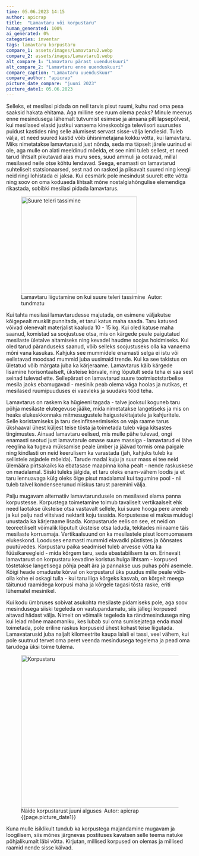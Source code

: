 ```yaml
---
time: 05.06.2023 14:15
author: apicrap
title:  "Lamavtaru või korpustaru"
human_generated: 100%
ai_generated: 0%
categories: inventar
tags: lamavtaru korpustaru
compare_1: assets/images/Lamavtaru2.webp
compare_2: assets/images/Lamavtaru1.webp
alt_compare_1: "Lamavtaru pärast uuenduskuuri"
alt_compare_2: "Lamavtaru enne uuenduskuuri"
compare_caption: "Lamavtaru uuenduskuur"
compare_author: "apicrap"
picture_date_compare: "juuni 2023"
picture_date1: 05.06.2023
---
```

Selleks, et mesilasi pidada on neil tarvis pisut ruumi, kuhu nad oma pesa saaksid hakata ehitama. Aga milline see ruum olema peaks? Minule meenus enne mesindusega lähemalt tutvumist esimese ja ainsana pilt lapsepõlvest, kui mesilased elasid justkui vanaema kineskoobiga televiisori suurustes puidust kastides ning selle alumisest servast sisse-välja lendlesid. Tuleb välja, et need suured kastid võib ühisnimetajana kokku võtta, kui lamavtaru. Miks nimetatakse lamavtarusid just nõnda, seda ma täpselt järele uurinud ei ole, aga mulle on alati meeldinud mõelda, et see nimi tuleb sellest, et need tarud lihtsalt pikutavad aias muru sees, suud ammuli ja ootavad, millal mesilased neile otse kõhtu lendavad. Seega, enamasti on lamavtarud suhteliselt statsionaarsed, sest nad on rasked ja piisavalt suured ning keegi neid ringi lohistada ei jaksa. Kui eesmärk pole mesindust suurelt ette võtta ning soov on oma koduaeda lihtsalt mõne nostalgiahõngulise elemendiga rikastada, sobibki mesilasi pidada lamavtarus.<br>

<figure>
<img alt="Suure teleri tassimine" src="{{site.baseurl}}assets/images/Lamavtaru_kui_teler.webp" title="Lamavtaru liigutamine on kui suure teleri tassimine" class="post-image-small" width="312" height="261" />
<figcaption>Lamavtaru liigutamine on kui suure teleri tassimine&#8194;Autor: tundmatu</figcaption>
</figure>
Kui tahta mesilasi lamavtarudesse majutada, on esimene väljakutse kõigepealt musklit punnitada, et tarul katus maha saada. Taru katused võivad olenevalt materjalist kaaluda 10 - 15 kg. Kui oled katuse maha saanud, komistad sa soojustuse otsa, mis on kärgede peale paigutatud mesilaste ületalve aitamiseks ning kevadel haudme soojas hoidmiseks. Kui oled tarud päranduseks saanud, võib selleks soojustuseks olla ka vanaema mõni vana kasukas. Kahjuks see mummidele enamasti selga ei istu või eelistavad moodsad mummid juba uusimaid trende. Kui ka see takistus on ületatud võib märgata juba ka kärjeraame. Lamavtarus käib kärgede lisamine horisontaalselt, üksteise kõrvale, ning lõputult seda teha ei saa sest seinad tulevad ette. Sellepärast on lamavtarud suure tootmisotstarbelise mesila jaoks ebamugavad - mesinik peab olema väga hoolas ja nutikas, et mesilased ruumipuuduses ei vaevleks ja suudaks tööd teha.<br>

Lamavtarus on raskem ka hügieeni tagada - talve jooksul koguneb taru põhja mesilaste elutegevuse jääke, mida nimetatakse langetiseks ja mis on heaks elukeskkonnaks mitmesugustele haigustekitajatele ja kahjuritele. Selle koristamiseks ja taru desinfitseerimiseks on vaja raame tarus ükshaaval ühest küljest teise tõsta ja toimetada tuleb väga kitsastes tingimustes. Ainsad lamavtaru eelised, mis mulle pähe tulevad, ongi enamasti seotud just lamavtarule omase suure massiga - lamavtarud ei lähe reeglina ka tugeva müksamise peale ümber ja jäävad tormis oma paigale ning kindlasti on neid keerulisem ka varastada (jah, kahjuks tuleb ka sellistele asjadele mõelda). Tarude madal kuju ja suur mass ei tee neid ülemäära pirtsakaiks ka ebatasase maapinna koha pealt - nende raskuskese on madalamal. Siiski tuleks jälgida, et taru oleks enam-vähem loodis ja et taru lennuavaga külg oleks õige pisut madalamal kui tagumine pool - nii tuleb talvel kondenseerunud niiskus tarust paremini välja.<br>

Palju mugavam alternatiiv lamavtarundusele on mesilased elama panna korpustesse. Korpustega toimetamine toimub tavaliselt vertikaalselt ehk need laotakse üksteise otsa vastavalt sellele, kui suure hooga pere areneb ja kui palju nad viitsivad nektarit koju tassida. Korpustesse ei maksa muidugi unustada ka kärjeraame lisada. Korpustarude eelis on see, et neid on teoreetiliselt võimalik lõputult üksteise otsa laduda, tekitades nii raame täis mesilaste korrusmaja. Vertikaalsuund on ka mesilastele pisut loomuomasem elukeskond. Looduses enamasti mummid elavadki püstistes ja õõnsates puutüvedes. Korpustaru paika seadmisel tuleb arvesse võtta ka füüsikareegleid - mida kõrgem taru, seda ebastabiilsem ta on. Erinevalt lamavtarust on korpustaru kevadine koristus hulga lihtsam - korpused tõstetakse langetisega põhja pealt ära ja pannakse uus puhas põhi asemele. Kõigi heade omaduste kõrval on korpustarul üks puudus mille peale võib-olla kohe ei oskagi tulla - kui taru liiga kõrgeks kasvab, on kõrgelt meega täitunud raamidega korpusi maha ja kõrgele tagasi tõsta raske, eriti lühematel mesinikel.<br>

Kui kodu ümbruses sobivat asukohta mesilaste pidamiseks pole, aga soov mesindusega siiski tegeleda on vastupandamatu, siis jällegi korpused aitavad hädast välja. Nimelt on võimalik tegeleda ka rändmesindusega ning kui leiad mõne maaomaniku, kes lubab sul oma sumisejatega enda maal toimetada, pole eriline raskus korpuseid ühest kohast teise liigutada. Lamavatarusid juba naljalt kilomeetrite kaupa laiali ei tassi, veel vähem, kui pole suutnud tervet oma peret veenda mesindusega tegelema ja pead oma tarudega üksi toime tulema.<br>

<figure>

<img alt="Korpustaru" src="{{site.baseurl}}assets/images/Korpustaru1.webp" title="Korpustaru" class="post-image-regular" width="728" height="410" />
<figcaption>Näide korpustarust juuni alguses&#8194;Autor: apicrap {{page.picture_date1}}</figcaption>
</figure>
Kuna mulle isiklikult tundub ka korpustega majandamine mugavam ja loogilisem, siis mõnes järgnevas postituses kavatsen selle teema natuke põhjalikumalt läbi võtta. Kirjutan, millised korpused on olemas ja millised raamid nende sisse käivad.<br>